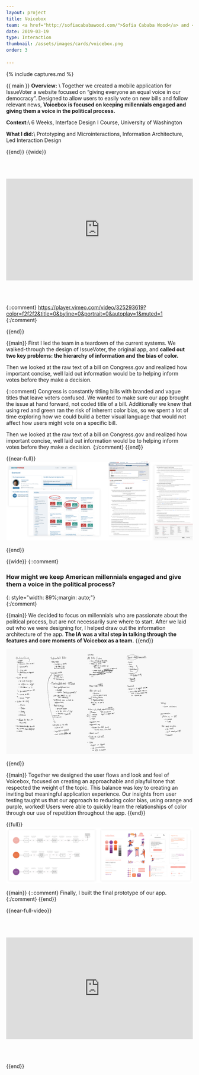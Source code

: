 ```yaml
---
layout: project
title: Voicebox
team: <a href="http://sofiacababawood.com/">Sofia Cababa Wood</a> and <a href="https://www.camillevance.com/">Camille Vance</a>
date: 2019-03-19
type: Interaction
thumbnail: /assets/images/cards/voicebox.png
order: 3

---
```

{% include captures.md %}

{{ main }}
**Overview:** \\
Together we created a mobile application for IssueVoter a website focused on “giving everyone an equal voice in our democracy”. Designed to allow users to easily vote on new bills and follow relevant news, **Voicebox is focused on keeping millennials engaged and giving them a voice in the political process.**

**Context:**\\
 6 Weeks, Interface Design I Course, University of Washington

**What I did:**\\
 Prototyping and Microinteractions, Information Architecture, Led Interaction Design

{{end}}
{{wide}}
<div style="position:relative;padding-top:54.35%;margin-bottom: 4rem;margin-top: 4rem;">
  <iframe src="https://player.vimeo.com/video/325293619?color=f2f2f2&title=0&byline=0&portrait=0" frameborder="0" allow="autoplay; allowfullscreen"
    style="position:absolute;top:0;left:0;width:100%;height:100%;"></iframe>
</div>

{::comment}
https://player.vimeo.com/video/325293619?color=f2f2f2&title=0&byline=0&portrait=0&autoplay=1&muted=1
{:/comment}

{{end}}

{{main}}
First I led the team in a teardown of the current systems. We walked-through the design of IssueVoter, the original app, and **called out two key problems: the hierarchy of information and the bias of color.** 

Then we looked at the raw text of a bill on Congress.gov and realized how important  concise, well laid out information would be to helping inform votes before they make a decision.

{::comment}
Congress is constantly titling bills with branded and vague titles that leave voters confused. We wanted to make sure our app brought the issue at hand forward, not coded title of a bill. Additionally we knew that using red and green ran the risk of inherent color bias, so we spent a lot of time exploring how we could build a better visual language that would not affect how users might vote on a specific bill.


Then we looked at the raw text of a bill on Congress.gov and realized how important  concise, well laid out information would be to helping inform votes before they make a decision.
{:/comment} 
{{end}}

{{near-full}}
![Wide-Research](/assets/images/projects/voicebox/Wide-Research.png)

{{end}}

{{wide}}
{::comment}
<br/>

### How might we keep American millennials engaged and give them a voice in the political process?
{: style="width: 89%;margin: auto;"}
<br/>
{:/comment}

{{main}}
We decided to focus on millennials who are passionate about the political process, but are not necessarily sure where to start. After we laid out who we were designing for, I helped draw out the information architecture of the app. **The IA was a vital step in talking through the features and core moments of Voicebox as a team.** 
{{end}}

![IA](/assets/images/projects/voicebox/Wide-IA.png)


{{end}}

{{main}}
Together we designed the user flows and look and feel of Voicebox, focused on creating an approachable and playful tone that respected the weight of the topic. This balance was key to creating an inviting but meaningful application experience. Our insights from user testing taught us that our approach to reducing color bias, using orange and purple, worked! Users were able to quickly learn the relationships of color through our use of repetition throughout the app.
{{end}}

{{full}}
![Wide-Art](/assets/images/projects/voicebox/Wide-Art.png)

{{main}}
{::comment}
Finally, I built the final prototype of our app.
{:/comment}
{{end}}

{{near-full-video}}

<div style="position:relative;padding-top:54.35%;margin-bottom: 4rem;margin-top: 4rem;">
  <iframe src="https://player.vimeo.com/video/393221123?color=f2f2f2&title=0&byline=0&portrait=0&muted=1&autoplay=1&loop=1&autopause=1" frameborder="0" allow="autoplay; allowfullscreen" style="position:absolute;top:0;left:0;width:100%;height:100%;"></iframe>
</div>

{{end}}